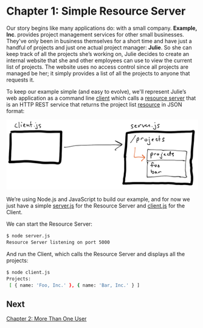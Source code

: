 # Chapter 1:  Simple Resource Server

Our story begins like many applications do: with a small company. **Example, Inc**. provides project management services for other small businesses. They've only been in business themselves for a short time and have just a handful of projects and just one actual project manager: **Julie**. So she can keep track of all the projects she’s working on, Julie decides to create an internal website that she and other employees can use to view the current list of projects.  The website uses no access control since all projects are managed be her; it simply provides a list of all the projects to anyone that requests it.

To keep our example simple (and easy to evolve), we'll represent Julie’s web application as a command line [client](../terms.md#client) which calls a [resource server](../terms.md#resource-server) that is an HTTP REST service that returns the project list [resource](../terms.md#resource) in JSON format:

![](./diagram-01.png)

We’re using Node.js and JavaScript to build our example, and for now we just have a simple [server.js](./server.js) for the Resource Server and [client.js](./client.js) for the Client.

We can start the Resource Server:
```bash
$ node server.js
Resource Server listening on port 5000
```

And run the Client, which calls the Resource Server and displays all the projects:
```bash
$ node client.js
Projects:
 [ { name: 'Foo, Inc.' }, { name: 'Bar, Inc.' } ]
```

## Next

[Chapter 2: More Than One User](../02-more-than-one-user)
